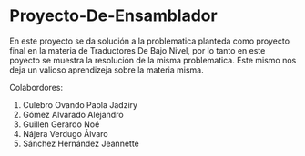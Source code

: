 # Proyecto-De-Ensamblador

En este proyecto se da solución a la problematica planteda como proyecto final en la materia de Traductores De Bajo Nivel, por lo tanto en este poyecto se muestra la resolución de la misma problematica.
Este mismo nos deja un valioso aprendizeja sobre la materia misma.

Colabordores:

1) Culebro Ovando Paola Jadziry
2) Gómez Alvarado Alejandro
3) Guillen Gerardo Noé
4) Nájera Verdugo Álvaro
5) Sánchez Hernández Jeannette
